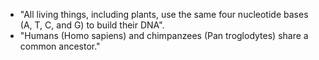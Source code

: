 - "All living things, including plants, use the same four nucleotide bases (A, T, C, and G) to build their DNA".
- "Humans (Homo sapiens) and chimpanzees (Pan troglodytes) share a common ancestor."

